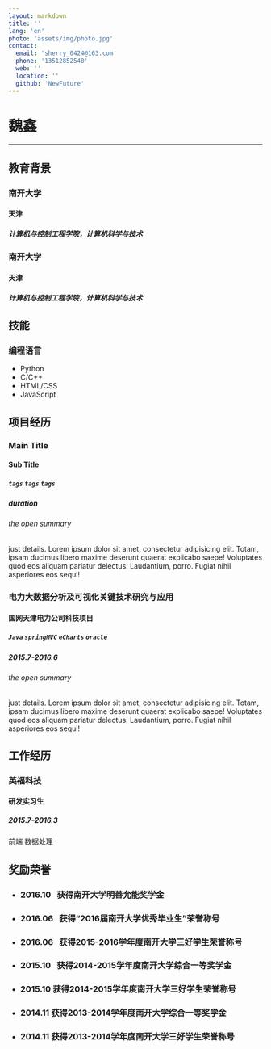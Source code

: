 ```yaml
---
layout: markdown
title: ''
lang: 'en'
photo: 'assets/img/photo.jpg'
contact:
  email: 'sherry_0424@163.com'
  phone: '13512852540'
  web: ''
  location: ''
  github: 'NewFuture'
---
```


# 魏鑫

-----------

## 教育背景

### 南开大学
#### 天津
##### 计算机与控制工程学院，计算机科学与技术

### 南开大学
#### 天津
##### 计算机与控制工程学院，计算机科学与技术


## 技能

### 编程语言
* Python
* C/C++
* HTML/CSS
* JavaScript


## 项目经历
### Main Title
#### Sub Title
##### `tags` `tags` `tags`
##### duration
###### the open summary
just details.
Lorem ipsum dolor sit amet, consectetur adipisicing elit. Totam, ipsam ducimus libero maxime deserunt quaerat explicabo saepe! Voluptates quod eos aliquam pariatur delectus. Laudantium, porro. Fugiat nihil asperiores eos sequi!


### 电力大数据分析及可视化关键技术研究与应用
#### 国网天津电力公司科技项目
##### `Java` `springMVC` `eCharts` `oracle`
##### 2015.7-2016.6
###### the open summary
just details.
Lorem ipsum dolor sit amet, consectetur adipisicing elit. Totam, ipsam ducimus libero maxime deserunt quaerat explicabo saepe! Voluptates quod eos aliquam pariatur delectus. Laudantium, porro. Fugiat nihil asperiores eos sequi!

## 工作经历
### 英福科技
#### 研发实习生
##### 2015.7-2016.3
前端 数据处理

## 奖励荣誉

* ### 2016.10   获得南开大学明善允能奖学金
* ### 2016.06   获得“2016届南开大学优秀毕业生”荣誉称号
* ### 2016.06   获得2015-2016学年度南开大学三好学生荣誉称号
* ### 2015.10   获得2014-2015学年度南开大学综合一等奖学金
* ### 2015.10	  获得2014-2015学年度南开大学三好学生荣誉称号
* ### 2014.11   获得2013-2014学年度南开大学综合一等奖学金
* ### 2014.11   获得2013-2014学年度南开大学三好学生荣誉称号

